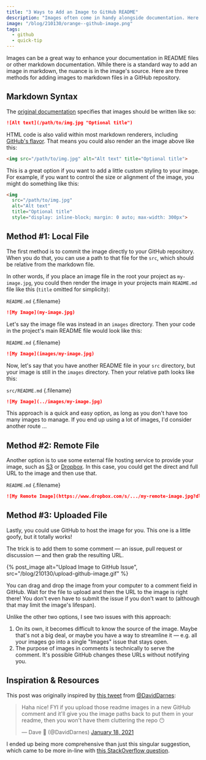 ```yaml
---
title: "3 Ways to Add an Image to GitHub README"
description: "Images often come in handy alongside documentation. Here are a few methods for adding them to your README and other markdown files."
image: "/blog/210130/orange--github-image.png"
tags:
  - github
  - quick-tip
---
```


Images can be a great way to enhance your documentation in README files or other markdown documentation. While there is a standard way to add an image in markdown, the nuance is in the image's source. Here are three methods for adding images to markdown files in a GitHub repository.

## Markdown Syntax

The [original documentation](https://daringfireball.net/projects/markdown/syntax#img) specifies that images should be written like so:

```md
![Alt text](/path/to/img.jpg "Optional title")
```

HTML code is also valid within most markdown renderers, including [GitHub's flavor](https://github.github.com/gfm/#raw-html). That means you could also render an the image above like this:

```md
<img src="/path/to/img.jpg" alt="Alt text" title="Optional title">
```

This is a great option if you want to add a little custom styling to your image. For example, if you want to control the size or alignment of the image, you might do something like this:

```md
<img
  src="/path/to/img.jpg"
  alt="Alt text"
  title="Optional title"
  style="display: inline-block; margin: 0 auto; max-width: 300px">
```

## Method #1: Local File

The first method is to commit the image directly to your GitHub repository. When you do that, you can use a path to that file for the `src`, which should be relative from the markdown file.

In other words, if you place an image file in the root your project as `my-image.jpg`, you could then render the image in your projects main `README.md` file like this (`title` omitted for simplicity):

`README.md` {.filename}

```md
![My Image](my-image.jpg)
```

Let's say the image file was instead in an `images` directory. Then your code in the project's main README file would look like this:

`README.md` {.filename}

```md
![My Image](images/my-image.jpg)
```

Now, let's say that you have another README file in your `src` directory, but your image is still in the `images` directory. Then your relative path looks like this:

`src/README.md` {.filename}

```md
![My Image](../images/my-image.jpg)
```

This approach is a quick and easy option, as long as you don't have too many images to manage. If you end up using a lot of images, I'd consider another route ...

## Method #2: Remote File

Another option is to use some external file hosting service to provide your image, such as [S3](https://aws.amazon.com/s3/) or [Dropbox](https://www.dropbox.com/). In this case, you could get the direct and full URL to the image and then use that.

`README.md` {.filename}

```md
![My Remote Image](https://www.dropbox.com/s/.../my-remote-image.jpg?dl=0)
```

## Method #3: Uploaded File

Lastly, you could use GitHub to host the image for you. This one is a little goofy, but it totally works!

The trick is to add them to some comment — an issue, pull request or discussion — and then grab the resulting URL.

{% post_image
    alt="Upload Image to GitHub Issue",
    src="/blog/210130/upload-github-image.gif" %}

You can drag and drop the image from your computer to a comment field in GitHub. Wait for the file to upload and then the URL to the image is right there! You don't even have to submit the issue if you don't want to (although that may limit the image's lifespan).

Unlike the other two options, I see two issues with this approach:

1. On its own, it becomes difficult to know the source of the image. Maybe that's not a big deal, or maybe you have a way to streamline it — e.g. all your images go into a single "Images" issue that stays open.
2. The purpose of images in comments is technically to serve the comment. It's possible GitHub changes these URLs without notifying you.

## Inspiration & Resources

This post was originally inspired by [this tweet](https://twitter.com/DavidDarnes/status/1351139946728464385) from [@DavidDarnes](https://twitter.com/DavidDarnes):

<blockquote class="twitter-tweet">
  <p lang="en" dir="ltr">Haha nice! FYI if you upload those readme images in a new GitHub comment and it&#39;ll give you the image paths back to put them in your readme, then you won&#39;t have them cluttering the repo 😶</p>
  &mdash; Dave 🧱 (@DavidDarnes) <a href="https://twitter.com/DavidDarnes/status/1351139946728464385?ref_src=twsrc%5Etfw">January 18, 2021</a>
</blockquote>
<script async src="https://platform.twitter.com/widgets.js" charset="utf-8"></script>

I ended up being more comprehensive than just this singular suggestion, which came to be more in-line with [this StackOverflow question](https://stackoverflow.com/q/14494747/2241124).
